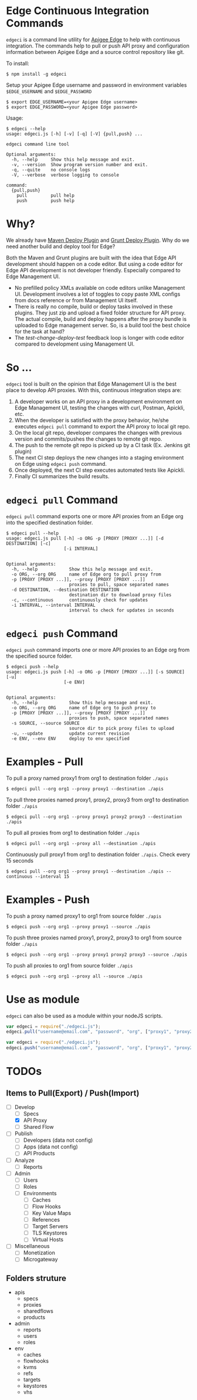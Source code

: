 # Edge Continuous Integration Commands
`edgeci` is a command line utility for [Apigee Edge](https://apigee.com/api-management) to help with continuous integration. The commands help to pull or push API proxy and configuration information between Apigee Edge and a source control repository like git.

To install:

```
$ npm install -g edgeci
```

Setup your Apigee Edge username and password in environment variables `$EDGE_USERNAME` and `$EDGE_PASSWORD`

```
$ export EDGE_USERNAME=<your Apigee Edge username>
$ export EDGE_PASSWORD=<your Apigee Edge password>
```

Usage:

```
$ edgeci --help
usage: edgeci.js [-h] [-v] [-q] [-V] {pull,push} ...

edgeci command line tool

Optional arguments:
  -h, --help     Show this help message and exit.
  -v, --version  Show program version number and exit.
  -q, --quite    no console logs
  -V, --verbose  verbose logging to console

command:
  {pull,push}
    pull         pull help
    push         push help
```

# Why?
We already have [Maven Deploy Plugin](https://github.com/apigee/apigee-deploy-maven-plugin) and [Grunt Deploy Plugin](https://github.com/apigeecs/apigee-deploy-grunt-plugin). Why do we need another build and deploy tool for Edge?

Both the Maven and Grunt plugins are built with the idea that Edge API development should happen on a code editor. But using a code editor for Edge API development is not developer friendly. Especially compared to Edge Management UI.
- No prefilled policy XMLs available on code editors unlike Management UI. Development involves a lot of toggles to copy paste XML configs from docs reference or from Management UI itself.
- There is really no compile, build or deploy tasks involved in these plugins. They just zip and upload a fixed folder structure for API proxy. The actual compile, build and deploy happens after the proxy bundle is uploaded to Edge management server. So, is a build tool the best choice for the task at hand?
- The _test-change-deploy-test_ feedback loop is longer with code editor compared to development using Management UI.

# So ...
`edgeci` tool is built on the opinion that Edge Management UI is the best place to develop API proxies. With this, continuous integration steps are:
1. A developer works on an API proxy in a development environment on Edge Management UI, testing the changes with curl, Postman, Apickli, etc.
2. When the developer is satisfied with the proxy behavior, he/she executes `edgeci pull` command to export the API proxy to local git repo.
3. On the local git repo, developer compares the changes with previous version and commits/pushes the changes to remote git repo.
4. The push to the remote git repo is picked up by a CI task (Ex. Jenkins git plugin)
5. The next CI step deploys the new changes into a staging environment on Edge using `edgeci push` command.
6. Once deployed, the next CI step executes automated tests like Apickli.
7. Finally CI summarizes the build results.

# `edgeci pull` Command
`edgeci pull` command exports one or more API proxies from an Edge org into the specified destination folder.

```
$ edgeci pull --help
usage: edgeci.js pull [-h] -o ORG -p [PROXY [PROXY ...]] [-d DESTINATION] [-c]
                      [-i INTERVAL]


Optional arguments:
  -h, --help            Show this help message and exit.
  -o ORG, --org ORG     name of Edge org to pull proxy from
  -p [PROXY [PROXY ...]], --proxy [PROXY [PROXY ...]]
                        proxies to pull, space separated names
  -d DESTINATION, --destination DESTINATION
                        destination dir to download proxy files
  -c, --continuous      continuously check for updates
  -i INTERVAL, --interval INTERVAL
                        interval to check for updates in seconds
```


# `edgeci push` Command

`edgeci push` command imports one or more API proxies to an Edge org from the specified source folder.

```
$ edgeci push --help
usage: edgeci.js push [-h] -o ORG -p [PROXY [PROXY ...]] [-s SOURCE] [-u]
                      [-e ENV]


Optional arguments:
  -h, --help            Show this help message and exit.
  -o ORG, --org ORG     name of Edge org to push proxy to
  -p [PROXY [PROXY ...]], --proxy [PROXY [PROXY ...]]
                        proxies to push, space separated names
  -s SOURCE, --source SOURCE
                        source dir to pick proxy files to upload
  -u, --update          update current revision
  -e ENV, --env ENV     deploy to env specified
```



# Examples - Pull

To pull a proxy named proxy1 from org1 to destination folder `./apis`

```
$ edgeci pull --org org1 --proxy proxy1 --destination ./apis
```

To pull three proxies named proxy1, proxy2, proxy3 from org1 to destination folder `./apis`

```
$ edgeci pull --org org1 --proxy proxy1 proxy2 proxy3 --destination ./apis
```

To pull all proxies from org1 to destination folder `./apis`

```
$ edgeci pull --org org1 --proxy all --destination ./apis
```

Continuously pull proxy1 from org1 to destination folder `./apis`. Check every 15 seconds

```
$ edgeci pull --org org1 --proxy proxy1 --destination ./apis --continuous --interval 15
```

# Examples - Push

To push a proxy named proxy1 to org1 from source folder `./apis`

```
$ edgeci push --org org1 --proxy proxy1 --source ./apis
```

To push three proxies named proxy1, proxy2, proxy3 to org1 from source folder `./apis`

```
$ edgeci push --org org1 --proxy proxy1 proxy2 proxy3 --source ./apis
```

To push all proxies to org1 from source folder `./apis`

```
$ edgeci push --org org1 --proxy all --source ./apis
```

# Use as module
`edgeci` can also be used as a module within your nodeJS scripts.

```JavaScript
var edgeci = require("./edgeci.js");
edgeci.pull("username@email.com", "password", "org", ["proxy1", "proxy2"], "destination");
```

```JavaScript
var edgeci = require("./edgeci.js");
edgeci.push("username@email.com", "password", "org", ["proxy1", "proxy2"], "source");
```

# TODOs

## Items to Pull(Export) / Push(Import)
- [ ] Develop
	- [ ] Specs
	- [x] API Proxy
	- [ ] Shared Flow
- [ ] Publish
	- [ ] Developers (data not config)
	- [ ] Apps (data not config)
	- [ ] API Products
- [ ] Analyze
	- [ ] Reports
- [ ] Admin
	- [ ] Users
	- [ ] Roles
	- [ ] Environments
		- [ ] Caches
		- [ ] Flow Hooks
		- [ ] Key Value Maps
		- [ ] References
		- [ ] Target Servers
		- [ ] TLS Keystores
		- [ ] Virtual Hosts
- [ ] Miscellaneous
	- [ ] Monetization
	- [ ] Microgateway

## Folders struture
- apis
	+ specs
	+ proxies
	+ sharedflows
	+ products
- admin
	+ reports
	+ users
	+ roles
- env
	+ caches
	+ flowhooks
	+ kvms
	+ refs
	+ targets
	+ keystores
	+ vhs
